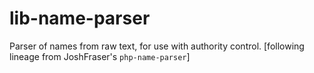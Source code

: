 # lib-name-parser
Parser of names from raw text, for use with authority control. [following lineage from JoshFraser's `php-name-parser`]
